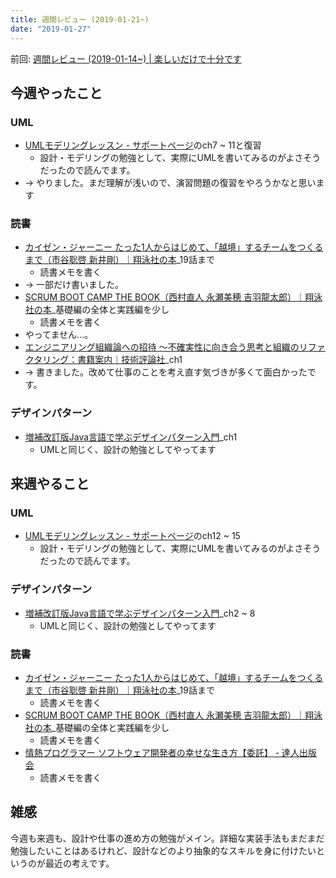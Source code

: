 ```yaml
---
title: 週間レビュー (2019-01-21~)
date: "2019-01-27"
---
```


前回: [週間レビュー (2019-01-14~) | 楽しいだけで十分です](https://yinm.info/20190120/)

## 今週やったこと

### UML
- [UMLモデリングレッスン - サポートページ](http://www004.upp.so-net.ne.jp/akira-h/uml/)のch7 ~ 11と復習
  - 設計・モデリングの勉強として、実際にUMLを書いてみるのがよさそうだったので読んでます。
- -> やりました。まだ理解が浅いので、演習問題の復習をやろうかなと思います

### 読書
- [カイゼン・ジャーニー たった1人からはじめて、「越境」するチームをつくるまで（市谷聡啓 新井剛）｜翔泳社の本](https://www.shoeisha.co.jp/book/detail/9784798153346)_19話まで
  - 読書メモを書く
- -> 一部だけ書いました。
- [SCRUM BOOT CAMP THE BOOK（西村直人 永瀬美穂 吉羽龍太郎）｜翔泳社の本](https://www.shoeisha.co.jp/book/detail/9784798129716)_基礎編の全体と実践編を少し
  - 読書メモを書く
- やってません...。
- [エンジニアリング組織論への招待 ～不確実性に向き合う思考と組織のリファクタリング：書籍案内｜技術評論社](https://gihyo.jp/book/2018/978-4-7741-9605-3)_ch1
- -> 書きました。改めて仕事のことを考え直す気づきが多くて面白かったです。

### デザインパターン
- [増補改訂版Java言語で学ぶデザインパターン入門](http://www.hyuki.com/dp/)_ch1
  - UMLと同じく、設計の勉強としてやってます

## 来週やること

### UML
- [UMLモデリングレッスン - サポートページ](http://www004.upp.so-net.ne.jp/akira-h/uml/)のch12 ~ 15
  - 設計・モデリングの勉強として、実際にUMLを書いてみるのがよさそうだったので読んでます。

### デザインパターン
- [増補改訂版Java言語で学ぶデザインパターン入門](http://www.hyuki.com/dp/)_ch2 ~ 8
  - UMLと同じく、設計の勉強としてやってます

### 読書
- [カイゼン・ジャーニー たった1人からはじめて、「越境」するチームをつくるまで（市谷聡啓 新井剛）｜翔泳社の本](https://www.shoeisha.co.jp/book/detail/9784798153346)_19話まで
  - 読書メモを書く
- [SCRUM BOOT CAMP THE BOOK（西村直人 永瀬美穂 吉羽龍太郎）｜翔泳社の本](https://www.shoeisha.co.jp/book/detail/9784798129716)_基礎編の全体と実践編を少し
  - 読書メモを書く
- [情熱プログラマー ソフトウェア開発者の幸せな生き方【委託】 - 達人出版会](https://tatsu-zine.com/books/passionate-programmer-ja)
  - 読書メモを書く

## 雑感
今週も来週も、設計や仕事の進め方の勉強がメイン。詳細な実装手法もまだまだ勉強したいことはあるけれど、設計などのより抽象的なスキルを身に付けたいというのが最近の考えです。
